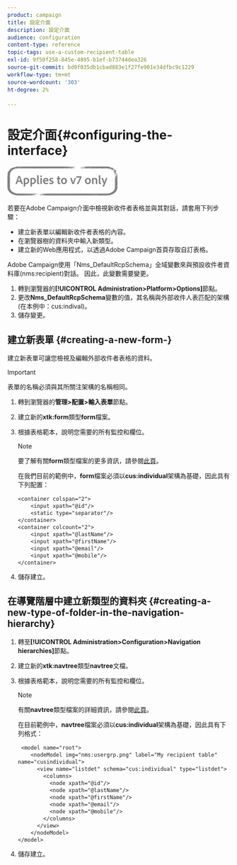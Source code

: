 ```yaml
---
product: campaign
title: 設定介面
description: 設定介面
audience: configuration
content-type: reference
topic-tags: use-a-custom-recipient-table
exl-id: 9f50f258-845e-4895-b1ef-b73744dea326
source-git-commit: bd9f035db1cbad883e1f27fe901e34dfbc9c1229
workflow-type: tm+mt
source-wordcount: '303'
ht-degree: 2%

---
```


# 設定介面{#configuring-the-interface}

![](../../assets/v7-only.svg)

若要在Adobe Campaign介面中檢視新收件者表格並與其對話，請套用下列步驟：

* 建立新表單以編輯新收件者表格的內容。
* 在瀏覽器樹的資料夾中輸入新類型。
* 建立新的Web應用程式，以透過Adobe Campaign首頁存取自訂表格。

Adobe Campaign使用「Nms_DefaultRcpSchema」全域變數來與預設收件者資料庫(nms:recipient)對話。 因此，此變數需要變更。

1. 轉到瀏覽器的&#x200B;**[!UICONTROL Administration>Platform>Options]**&#x200B;節點。
1. 更改&#x200B;**Nms_DefaultRcpSchema**&#x200B;變數的值，其名稱與外部收件人表匹配的架構(在本例中：cus:indival)。
1. 儲存變更。

## 建立新表單 {#creating-a-new-form-}

建立新表單可讓您檢視及編輯外部收件者表格的資料。

>[!IMPORTANT]
>
>表單的名稱必須與其所關注架構的名稱相同。

1. 轉到瀏覽器的&#x200B;**管理>配置>輸入表單**&#x200B;節點。
1. 建立新的&#x200B;**xtk:form**&#x200B;類型&#x200B;**form**&#x200B;檔案。
1. 根據表格範本，說明您需要的所有監控和欄位。

   >[!NOTE]
   >
   >要了解有關&#x200B;**form**&#x200B;類型檔案的更多資訊，請參閱[此頁](../../configuration/using/identifying-a-form.md)。

   在我們目前的範例中，**form**&#x200B;檔案必須以&#x200B;**cus:individual**&#x200B;架構為基礎，因此具有下列配置：

   ```
   <container colspan="2">
       <input xpath="@id"/>
       <static type="separator"/>
   </container>
   <container colcount="2">
       <input xpath="@lastName"/>
       <input xpath="@firstName"/>
       <input xpath="@email"/>
       <input xpath="@mobile"/>
   </container> 
   ```

1. 儲存建立。

## 在導覽階層中建立新類型的資料夾 {#creating-a-new-type-of-folder-in-the-navigation-hierarchy}

1. 轉至&#x200B;**[!UICONTROL Administration>Configuration>Navigation hierarchies]**&#x200B;節點。
1. 建立新的&#x200B;**xtk:navtree**&#x200B;類型&#x200B;**navtree**&#x200B;文檔。
1. 根據表格範本，說明您需要的所有監控和欄位。

   >[!NOTE]
   >
   >有關&#x200B;**navtree**&#x200B;類型檔案的詳細資訊，請參閱[此頁](../../platform/using/adobe-campaign-explorer.md#about-navigation-hierarchy)。

   在目前範例中，**navtree**&#x200B;檔案必須以&#x200B;**cus:individual**&#x200B;架構為基礎，因此具有下列格式：

   ```
    <model name="root">
       <nodeModel img="nms:usergrp.png" label="My recipient table" name="cusindividual">
         <view name="listdet" schema="cus:individual" type="listdet">
           <columns>
             <node xpath="@id"/>
             <node xpath="@lastName"/>
             <node xpath="@firstName"/>
             <node xpath="@email"/>
             <node xpath="@mobile"/>
           </columns>
         </view>
       </nodeModel>
   </model>
   ```

1. 儲存建立。
